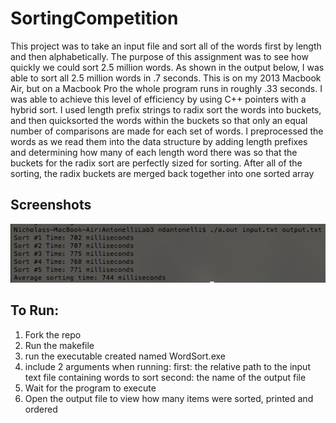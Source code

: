 # SortingCompetition
This project was to take an input file and sort all of the words first by length and then alphabetically.  The purpose of this assignment was to see how quickly we could sort 2.5 million words.  As shown in the output below, I was able to sort all 2.5 million words in .7 seconds.  This is on my 2013 Macbook Air, but on a Macbook Pro the whole program runs in roughly .33 seconds.  I was able to achieve this level of efficiency by using C++ pointers with a hybrid sort.  I used length prefix strings to radix sort the words into buckets, and then quicksorted the words within the buckets so that only an equal number of comparisons are made for each set of words.  I preprocessed the words as we read them into the data structure by adding length prefixes and determining how many of each length word there was so that the buckets for the radix sort are perfectly sized for sorting.  After all of the sorting, the radix buckets are merged back together into one sorted array

## Screenshots

![Test Run](img/output.png)

## To Run:

1. Fork the repo
2. Run the makefile
3. run the executable created named WordSort.exe
4. include 2 arguments when running:
   first: the relative path to the input text file containing words to sort
   second: the name of the output file
5. Wait for the program to execute
6. Open the output file to view how many items were sorted, printed and ordered